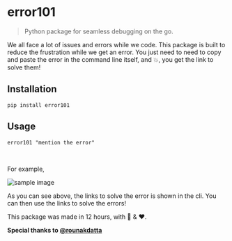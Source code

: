 # error101
> Python package for seamless debugging on the go.

We all face a lot of issues and errors while we code. This package is built to reduce the frustration while we get an error. 
You just need to need to copy and paste the error in the command line itself, and :boom:, you get the link to solve them!


## **Installation**
```
pip install error101 
```
## **Usage**
```
error101 "mention the error"
```

<br />

For example,  

![sample image](https://github.com/rohanbanerjee/error101/blob/master/error101.png)

As you can see above, the links to solve the error is shown in the cli. You can then use the links to solve the errors!

This package was made in 12 hours, with :pizza: & :heart:.

**Special thanks to [@rounakdatta]( https://github.com/rounakdatta)**
